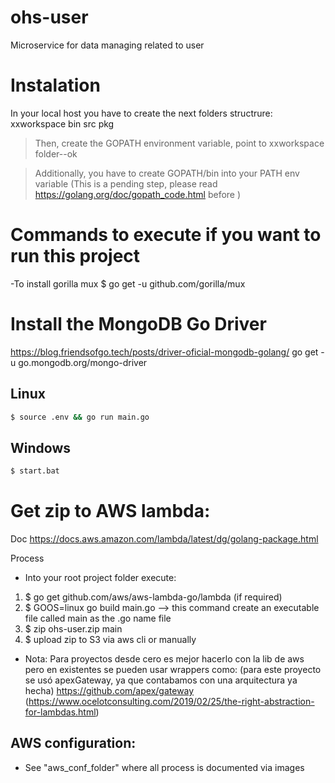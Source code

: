 # ohs-user

Microservice for  data managing related to user

# Instalation
In your local host you have to create the next folders structrure:
xxworkspace
    bin
    src
    pkg

>Then, create the GOPATH environment variable, point to xxworkspace folder--ok

>Additionally, you  have to create  GOPATH/bin into your PATH env variable (This is a pending step, please read https://golang.org/doc/gopath_code.html before )
    

# Commands to execute if you want to run this project
-To install gorilla mux
$ go get -u github.com/gorilla/mux

# Install the MongoDB Go Driver
https://blog.friendsofgo.tech/posts/driver-oficial-mongodb-golang/
go get -u go.mongodb.org/mongo-driver

## Linux
```bash
$ source .env && go run main.go
```

## Windows
```bash
$ start.bat
```

# Get zip to AWS lambda: 
Doc
https://docs.aws.amazon.com/lambda/latest/dg/golang-package.html

Process
- Into your root project folder execute:
1) $ go get github.com/aws/aws-lambda-go/lambda   (if required)
2) $ GOOS=linux go build main.go --> this command create an executable file called main as the .go name file
3) $ zip ohs-user.zip main
4) $ upload zip to S3 via aws cli or manually
- Nota: Para proyectos desde cero es mejor hacerlo con la lib de aws 
pero en existentes se pueden usar wrappers como: (para este proyecto se usó apexGateway, ya que contabamos con una arquitectura ya hecha)
https://github.com/apex/gateway (https://www.ocelotconsulting.com/2019/02/25/the-right-abstraction-for-lambdas.html)

## AWS configuration:
- See "aws_conf_folder" where all process is documented via images